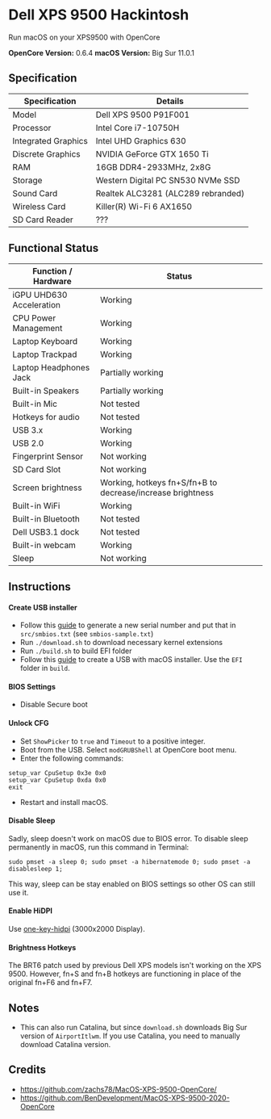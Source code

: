 # Dell XPS 9500 Hackintosh

Run macOS on your XPS9500 with OpenCore

<b>OpenCore Version:</b> 0.6.4
<b>macOS Version:</b> Big Sur 11.0.1

## Specification

| Specification       | Details                            |
| ------------------- | ---------------------------------- |
| Model               | Dell XPS 9500 P91F001              |
| Processor           | Intel Core i7-10750H               |
| Integrated Graphics | Intel UHD Graphics 630             |
| Discrete Graphics   | NVIDIA GeForce GTX 1650 Ti         |
| RAM                 | 16GB DDR4-2933MHz, 2x8G            |
| Storage             | Western Digital PC SN530 NVMe SSD  |
| Sound Card          | Realtek ALC3281 (ALC289 rebranded) |
| Wireless Card       | Killer(R) Wi-Fi 6 AX1650           |
| SD Card Reader      | ???                                |

## Functional Status

| Function / Hardware      | Status                                                     |
| ------------------------ | ---------------------------------------------------------- |
| iGPU UHD630 Acceleration | Working                                                    |
| CPU Power Management     | Working                                                    |
| Laptop Keyboard          | Working                                                    |
| Laptop Trackpad          | Working                                                    |
| Laptop Headphones Jack   | Partially working                                          |
| Built-in Speakers        | Partially working                                          |
| Built-in Mic             | Not tested                                                 |
| Hotkeys for audio        | Not tested                                                 |
| USB 3.x                  | Working                                                    |
| USB 2.0                  | Working                                                    |
| Fingerprint Sensor       | Not working                                                |
| SD Card Slot             | Not working                                                |
| Screen brightness        | Working, hotkeys fn+S/fn+B to decrease/increase brightness |
| Built-in WiFi            | Working                                                    |
| Built-in Bluetooth       | Not tested                                                 |
| Dell USB3.1 dock         | Not tested                                                 |
| Built-in webcam          | Working                                                    |
| Sleep                    | Not working                                                |

## Instructions

#### Create USB installer

- Follow this [guide](https://dortania.github.io/OpenCore-Post-Install/universal/iservices.html#generate-a-new-serial) to generate a new serial number and put that in `src/smbios.txt` (see `smbios-sample.txt`)
- Run `./download.sh` to download necessary kernel extensions
- Run `./build.sh` to build EFI folder
- Follow this [guide](https://dortania.github.io/OpenCore-Install-Guide/installer-guide/mac-install.html#downloading-macos-modern-os) to create a USB with macOS installer. Use the `EFI` folder in `build`.

#### BIOS Settings

- Disable Secure boot

#### Unlock CFG

- Set `ShowPicker` to `true` and `Timeout` to a positive integer.
- Boot from the USB. Select `modGRUBShell` at OpenCore boot menu.
- Enter the following commands:

```
setup_var CpuSetup 0x3e 0x0
setup_var CpuSetup 0xda 0x0
exit
```

- Restart and install macOS.

#### Disable Sleep

Sadly, sleep doesn't work on macOS due to BIOS error. To disable sleep permanently in macOS, run this command in Terminal:

```shell
sudo pmset -a sleep 0; sudo pmset -a hibernatemode 0; sudo pmset -a disablesleep 1;
```

This way, sleep can be stay enabled on BIOS settings so other OS can still use it.

#### Enable HiDPI

Use [one-key-hidpi](https://github.com/xzhih/one-key-hidpi) (3000x2000 Display).

#### Brightness Hotkeys

The BRT6 patch used by previous Dell XPS models isn't working on the XPS 9500. However, fn+S and fn+B hotkeys are functioning in place of the original fn+F6 and fn+F7.

## Notes

- This can also run Catalina, but since `download.sh` downloads Big Sur version of `AirportItlwm`. If you use Catalina, you need to manually download Catalina version.

## Credits

- https://github.com/zachs78/MacOS-XPS-9500-OpenCore/
- https://github.com/BenDevelopment/MacOS-XPS-9500-2020-OpenCore
